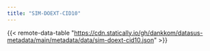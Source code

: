 ```yaml
---
title: "SIM-DOEXT-CID10"
---
```


{{< remote-data-table "https://cdn.statically.io/gh/dankkom/datasus-metadata/main/metadata/data/sim-doext-cid10.json" >}}
